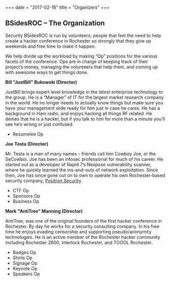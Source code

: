 +++
date = "2017-02-16"
title = "Organizers"
+++

## BSidesROC – The Organization

Security BSidesROC is run by volunteers; people that feel the need to help create a hacker conference in Rochester so strongly that they give up weekends and free time to make it happen.

We help divide up the workload by making “Op” positions for the various facets of the conference. Ops are in charge of keeping track of their project’s money, managing the volunteers that help them, and coming up with awesome ways to get things done.

**Bill "JustBill" Bukowski (Director)**

JustBill brings expert level knowledge in the latest enterprise technology to the group. He is a “Manager” of IT for the largest market research company in the world. He no longer needs to actually know things but make sure you have your management slide ready for him just in case he cares. He has a background in Ham radio, and enjoys hacking all things RF related. He denies that he is a hacker, but if you talk to him for more than a minute you’ll see he’s wrong or just confused.

- Resumelee Op


**Joe Testa (Director)**

Mr. Testa is a man of many names – friends call him Cowboy Joe, or the SeCowboi. Joe has been an infosec professional for much of his career. He started out as a developer of Rapid 7’s Nexpose vulnerability scanner, where he quickly learned the ins-and-outs of network exploitation. Since then, Joe has since gone out on to own to operate his own Rochester-based security company, [Positron Security](http://www.positronsecurity.com/).

- CTF Op
- Sponsors Op
- Business Op

**Mark "AntiTree" Manning (Director)**

AntiTree, was one of the original founders of the first hacker conference in Rochester. By day he works for a security consulting company. In his free time he enjoys evading censorship and supporting pseudo/anonymity technologies. He is an active member of the Rochester hacker community including Rochester 2600, Interlock Rochester, and TOOOL Rochester. 

- Badges Op
- Shirts Op
- Signage Op
- Keynote Op
- Speakers Op
